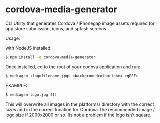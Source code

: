 cordova-media-generator
=======================

CLI Utility that generates Cordova / Phonegap image assets required for app store submission, icons, and splash screens.

Usage:

with NodeJS installed:

```bash
$ npm install -g cordova-media-generator
```

Once installed, cd to the root of your codova application and run:
```bash
$ mediagen <logofilename.jpg> <backgroundcolourinhex-egFFF>
```

EXAMPLE:
```bash
$ mediagen logo.jpg fff
```

This will overwrite all images in the platforms/ directory with the correct sizes and in the correct location for Cordova
The recommended image / logo size if 2000x2000 or so. Its not a problem if the logo isn't square.